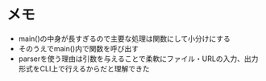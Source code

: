 # メモ

- main()の中身が長すぎるので主要な処理は関数にして小分けにする
- そのうえでmain()内で関数を呼び出す
- parserを使う理由は引数を与えることで柔軟にファイル・URLの入力、出力形式をCLI上で行えるからだと理解できた
